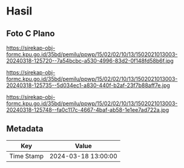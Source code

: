 # Hasil

## Foto C Plano

https://sirekap-obj-formc.kpu.go.id/35bd/pemilu/ppwp/15/02/02/10/13/1502021013003-20240318-125720--7a54bcbc-a530-4996-83d2-0f148fd58b6f.jpg

https://sirekap-obj-formc.kpu.go.id/35bd/pemilu/ppwp/15/02/02/10/13/1502021013003-20240318-125735--5d034ec1-a830-440f-b2af-23f7b88aff7e.jpg

https://sirekap-obj-formc.kpu.go.id/35bd/pemilu/ppwp/15/02/02/10/13/1502021013003-20240318-125748--fa0c117c-4667-4baf-ab58-1e1ee7ad722a.jpg


## Metadata

| Key        | Value               |
| ---------- | ------------------- |
| Time Stamp | 2024-03-18 13:00:00 |



